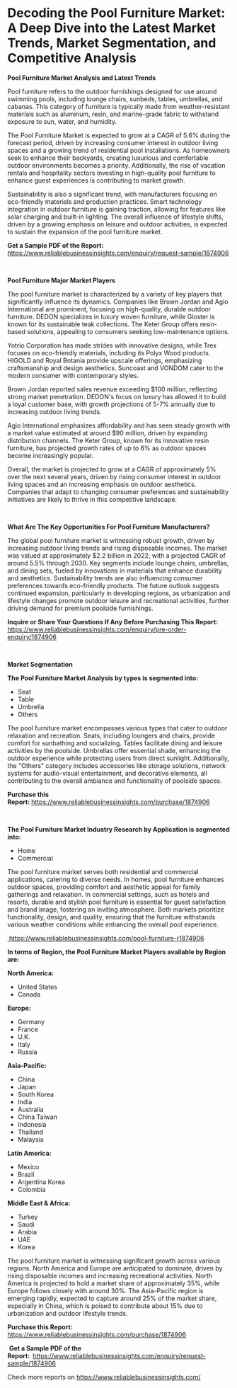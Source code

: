<p><h1>Decoding the Pool Furniture Market: A Deep Dive into the Latest Market Trends, Market Segmentation, and Competitive Analysis</h1></p><p><strong>Pool Furniture Market Analysis and Latest Trends</strong></p>
<p><p>Pool furniture refers to the outdoor furnishings designed for use around swimming pools, including lounge chairs, sunbeds, tables, umbrellas, and cabanas. This category of furniture is typically made from weather-resistant materials such as aluminum, resin, and marine-grade fabric to withstand exposure to sun, water, and humidity.</p><p>The Pool Furniture Market is expected to grow at a CAGR of 5.6% during the forecast period, driven by increasing consumer interest in outdoor living spaces and a growing trend of residential pool installations. As homeowners seek to enhance their backyards, creating luxurious and comfortable outdoor environments becomes a priority. Additionally, the rise of vacation rentals and hospitality sectors investing in high-quality pool furniture to enhance guest experiences is contributing to market growth.</p><p>Sustainability is also a significant trend, with manufacturers focusing on eco-friendly materials and production practices. Smart technology integration in outdoor furniture is gaining traction, allowing for features like solar charging and built-in lighting. The overall influence of lifestyle shifts, driven by a growing emphasis on leisure and outdoor activities, is expected to sustain the expansion of the pool furniture market.</p></p>
<p><strong>Get a Sample PDF of the Report:&nbsp;</strong> <a href="https://www.reliablebusinessinsights.com/enquiry/request-sample/1874906?utm_campaign=3003&utm_medium=2&utm_source=Github&utm_content=ia&utm_term=05042025&utm_id=pool-furniture">https://www.reliablebusinessinsights.com/enquiry/request-sample/1874906</a></p>
<p>&nbsp;</p>
<p><strong>Pool Furniture Major Market Players</strong></p>
<p><p>The pool furniture market is characterized by a variety of key players that significantly influence its dynamics. Companies like Brown Jordan and Agio International are prominent, focusing on high-quality, durable outdoor furniture. DEDON specializes in luxury woven furniture, while Gloster is known for its sustainable teak collections. The Keter Group offers resin-based solutions, appealing to consumers seeking low-maintenance options.</p><p>Yotrio Corporation has made strides with innovative designs, while Trex focuses on eco-friendly materials, including its Polyx Wood products. HIGOLD and Royal Botania provide upscale offerings, emphasizing craftsmanship and design aesthetics. Suncoast and VONDOM cater to the modern consumer with contemporary styles.</p><p>Brown Jordan reported sales revenue exceeding $100 million, reflecting strong market penetration. DEDON's focus on luxury has allowed it to build a loyal customer base, with growth projections of 5-7% annually due to increasing outdoor living trends.</p><p>Agio International emphasizes affordability and has seen steady growth with a market value estimated at around $90 million, driven by expanding distribution channels. The Keter Group, known for its innovative resin furniture, has projected growth rates of up to 6% as outdoor spaces become increasingly popular.</p><p>Overall, the market is projected to grow at a CAGR of approximately 5% over the next several years, driven by rising consumer interest in outdoor living spaces and an increasing emphasis on outdoor aesthetics. Companies that adapt to changing consumer preferences and sustainability initiatives are likely to thrive in this competitive landscape.</p></p>
<p>&nbsp;</p>
<p><strong>What Are The Key Opportunities For Pool Furniture Manufacturers?</strong></p>
<p><p>The global pool furniture market is witnessing robust growth, driven by increasing outdoor living trends and rising disposable incomes. The market was valued at approximately $2.2 billion in 2022, with a projected CAGR of around 5.5% through 2030. Key segments include lounge chairs, umbrellas, and dining sets, fueled by innovations in materials that enhance durability and aesthetics. Sustainability trends are also influencing consumer preferences towards eco-friendly products. The future outlook suggests continued expansion, particularly in developing regions, as urbanization and lifestyle changes promote outdoor leisure and recreational activities, further driving demand for premium poolside furnishings.</p></p>
<p><strong>Inquire or Share Your Questions If Any Before Purchasing This Report:</strong> <a href="https://www.reliablebusinessinsights.com/enquiry/pre-order-enquiry/1874906?utm_campaign=3003&utm_medium=2&utm_source=Github&utm_content=ia&utm_term=05042025&utm_id=pool-furniture">https://www.reliablebusinessinsights.com/enquiry/pre-order-enquiry/1874906</a></p>
<p>&nbsp;</p>
<p><strong>Market Segmentation</strong></p>
<p><strong>The Pool Furniture Market Analysis by types is segmented into:</strong></p>
<p><ul><li>Seat</li><li>Table</li><li>Umbrella</li><li>Others</li></ul></p>
<p><p>The pool furniture market encompasses various types that cater to outdoor relaxation and recreation. Seats, including loungers and chairs, provide comfort for sunbathing and socializing. Tables facilitate dining and leisure activities by the poolside. Umbrellas offer essential shade, enhancing the outdoor experience while protecting users from direct sunlight. Additionally, the "Others" category includes accessories like storage solutions, network systems for audio-visual entertainment, and decorative elements, all contributing to the overall ambiance and functionality of poolside spaces.</p></p>
<p><strong>Purchase this Report:&nbsp;</strong><a href="https://www.reliablebusinessinsights.com/purchase/1874906?utm_campaign=3003&utm_medium=2&utm_source=Github&utm_content=ia&utm_term=05042025&utm_id=pool-furniture">https://www.reliablebusinessinsights.com/purchase/1874906</a></p>
<p>&nbsp;</p>
<p><strong>The Pool Furniture Market Industry Research by Application is segmented into:</strong></p>
<p><ul><li>Home</li><li>Commercial</li></ul></p>
<p><p>The pool furniture market serves both residential and commercial applications, catering to diverse needs. In homes, pool furniture enhances outdoor spaces, providing comfort and aesthetic appeal for family gatherings and relaxation. In commercial settings, such as hotels and resorts, durable and stylish pool furniture is essential for guest satisfaction and brand image, fostering an inviting atmosphere. Both markets prioritize functionality, design, and quality, ensuring that the furniture withstands various weather conditions while enhancing the overall pool experience.</p></p>
<p><a href="https://www.reliablebusinessinsights.com/pool-furniture-r1874906?utm_campaign=3003&utm_medium=2&utm_source=Github&utm_content=ia&utm_term=05042025&utm_id=pool-furniture">&nbsp;https://www.reliablebusinessinsights.com/pool-furniture-r1874906</a></p>
<p><strong>In terms of Region, the Pool Furniture Market Players available by Region are:</strong></p>
<p>
    <p> <strong> North America: </strong>
        <ul>
            <li>United States</li>
            <li>Canada</li>
        </ul>
        </p> 
    <p> <strong> Europe: </strong>
        <ul>
            <li>Germany</li>
            <li>France</li>
            <li>U.K.</li>
            <li>Italy</li>
            <li>Russia</li>
        </ul>
        </p> 
    <p> <strong> Asia-Pacific: </strong>
        <ul>
            <li>China</li>
            <li>Japan</li>
            <li>South Korea</li>
            <li>India</li>
            <li>Australia</li>
            <li>China Taiwan</li>
            <li>Indonesia</li>
            <li>Thailand</li>
            <li>Malaysia</li>
        </ul>
        </p> 
    <p> <strong> Latin America: </strong>
        <ul>
            <li>Mexico</li>
            <li>Brazil</li>
            <li>Argentina Korea</li>
            <li>Colombia</li>
        </ul>
        </p> 
    <p> <strong> Middle East & Africa: </strong>
        <ul>
            <li>Turkey</li>
            <li>Saudi</li>
            <li>Arabia</li>
            <li>UAE</li>
            <li>Korea</li>
        </ul>
    </p>
    </p>
<p><p>The pool furniture market is witnessing significant growth across various regions. North America and Europe are anticipated to dominate, driven by rising disposable incomes and increasing recreational activities. North America is projected to hold a market share of approximately 35%, while Europe follows closely with around 30%. The Asia-Pacific region is emerging rapidly, expected to capture around 25% of the market share, especially in China, which is poised to contribute about 15% due to urbanization and outdoor lifestyle trends.</p></p>
<p><strong>Purchase this Report: </strong><a href="https://www.reliablebusinessinsights.com/purchase/1874906?utm_campaign=3003&utm_medium=2&utm_source=Github&utm_content=ia&utm_term=05042025&utm_id=pool-furniture">https://www.reliablebusinessinsights.com/purchase/1874906</a></p>
<p>&nbsp;<strong>Get a Sample PDF of the Report:&nbsp;&nbsp;</strong><a href="https://www.reliablebusinessinsights.com/enquiry/request-sample/1874906?utm_campaign=3003&utm_medium=2&utm_source=Github&utm_content=ia&utm_term=05042025&utm_id=pool-furniture">https://www.reliablebusinessinsights.com/enquiry/request-sample/1874906</a></p>
<p><strong></strong></p>
<p>Check more reports on <a href="https://www.reliablebusinessinsights.com/?utm_campaign=3003&utm_medium=2&utm_source=Github&utm_content=ia&utm_term=05042025&utm_id=pool-furniture">https://www.reliablebusinessinsights.com/</a></p>